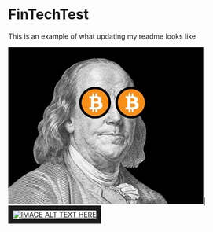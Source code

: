 # FinTechTest
This is an example of what updating my readme looks like

![alt text](https://github.com/smerlingcustodio/FinTechTest/blob/main/Images/BTC_EYES.jpg)| <a href="http://www.youtube.com/watch?feature=player_embedded&v=m80E1K75vDI
" target="_blank"><img src="http://img.youtube.com/vi/m80E1K75vDI/0.jpg" 
alt="IMAGE ALT TEXT HERE" width="240" height="180" border="10" /></a>

